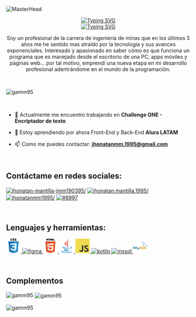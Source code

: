 ![MasterHead](https://indoanalytica.com/static/images/bannerr.gif)


 <div align=center>
<a href="https://git.io/typing-svg"><img src="https://readme-typing-svg.demolab.com?font=Fira+Code&size=29&pause=1000&center=true&vCenter=true&repeat=false&width=435&lines=Hola%2C+soy+Jhonatan+Mantilla" alt="Typing SVG" /></a>
</div>


<div align=center>
<a href="https://git.io/typing-svg"><img src="https://readme-typing-svg.demolab.com?font=Fira+Code&pause=1000&center=true&vCenter=true&repeat=false&width=435&lines=Ingeniero+de+minas;Programador+en+formaci%C3%B3n" alt="Typing SVG" /></a>
</div>

<p align="center">Soy un profesional de la carrera de ingeniería de minas que en los últimos 5 años me he sentido mas atraído por la tecnología y sus avances exponenciales. Interesado y apasionado en saber cómo es que funciona un programa que es manejado desde el escritorio de una PC, apps móviles y páginas web... por tal motivo, emprendí una nueva etapa en mi desarrollo profesional adentrándome en el mundo de la programación.</p><br>

<p align="left"> <img src="https://komarev.com/ghpvc/?username=gamm95&label=Profile%20views&color=0e75b6&style=flat" alt="gamm95" /> </p>

<p align="left"> <a href="https://twitter.com/" target="blank"><img src="https://img.shields.io/twitter/follow/?logo=twitter&style=for-the-badge" alt="" /></a> </p>

- 🔭 Actualmente me encuentro trabajando en **Challenge ONE - Encriptador de texto**

- 🌱 Estoy aprendiendo por ahora Front-End y Back-End **Alura LATAM**

- 📫 Como me puedes contactar: **jhonatanmm.1995@gmail.com**
<br>
<h2 align="left">Contáctame en redes sociales:</h2>
<p align="left">
<a href="https://linkedin.com/in/jhonatan-mantilla-jmm190395/" target="blank"><img align="center" src="https://raw.githubusercontent.com/rahuldkjain/github-profile-readme-generator/master/src/images/icons/Social/linked-in-alt.svg" alt="jhonatan-mantilla-jmm190395/" height="30" width="40" /></a>
<a href="https://fb.com/jhonatan.mantilla.1995/" target="blank"><img align="center" src="https://raw.githubusercontent.com/rahuldkjain/github-profile-readme-generator/master/src/images/icons/Social/facebook.svg" alt="jhonatan.mantilla.1995/" height="30" width="40" /></a>
<a href="https://instagram.com/jhonatanmm1995/" target="blank"><img align="center" src="https://raw.githubusercontent.com/rahuldkjain/github-profile-readme-generator/master/src/images/icons/Social/instagram.svg" alt="jhonatanmm1995/" height="30" width="40" /></a>
<a href="https://discord.gg/#8997" target="blank"><img align="center" src="https://raw.githubusercontent.com/rahuldkjain/github-profile-readme-generator/master/src/images/icons/Social/discord.svg" alt="#8997" height="30" width="40" /></a>
</p>
<br>
 
<h2 align="left">Lenguajes y herramientas:</h2>
<a href="https://www.w3schools.com/css/" target="_blank" rel="noreferrer"> <img src="https://raw.githubusercontent.com/devicons/devicon/master/icons/css3/css3-original-wordmark.svg" alt="css3" width="40" height="40"/> </a> <a href="https://www.figma.com/" target="_blank" rel="noreferrer"> <img src="https://www.vectorlogo.zone/logos/figma/figma-icon.svg" alt="figma" width="40" height="40"/> </a> <a href="https://www.w3.org/html/" target="_blank" rel="noreferrer"> <img src="https://raw.githubusercontent.com/devicons/devicon/master/icons/html5/html5-original-wordmark.svg" alt="html5" width="40" height="40"/> </a> <a href="https://www.java.com" target="_blank" rel="noreferrer"> <img src="https://raw.githubusercontent.com/devicons/devicon/master/icons/java/java-original.svg" alt="java" width="40" height="40"/> </a> <a href="https://developer.mozilla.org/en-US/docs/Web/JavaScript" target="_blank" rel="noreferrer"> <img src="https://raw.githubusercontent.com/devicons/devicon/master/icons/javascript/javascript-original.svg" alt="javascript" width="40" height="40"/> </a> <a href="https://kotlinlang.org" target="_blank" rel="noreferrer"> <img src="https://www.vectorlogo.zone/logos/kotlinlang/kotlinlang-icon.svg" alt="kotlin" width="40" height="40"/> </a> <a href="https://www.microsoft.com/en-us/sql-server" target="_blank" rel="noreferrer"> <img src="https://www.svgrepo.com/show/303229/microsoft-sql-server-logo.svg" alt="mssql" width="40" height="40"/> </a> <a href="https://www.mysql.com/" target="_blank" rel="noreferrer"> <img src="https://raw.githubusercontent.com/devicons/devicon/master/icons/mysql/mysql-original-wordmark.svg" alt="mysql" width="40" height="40"/> </a> </p>
<br>

<h2 align="left">Complementos</h2>

<p><img align="left" src="https://github-readme-stats.vercel.app/api/top-langs?username=gamm95&show_icons=true&locale=en&layout=compact" alt="gamm95" background-color: "#23272e"/></p>

<p>&nbsp;<img align="center" src="https://github-readme-stats.vercel.app/api?username=gamm95&show_icons=true&locale=en" alt="gamm95" fill:"#23272e"/></p>

<p><img align="center" src="https://github-readme-streak-stats.herokuapp.com/?user=gamm95&" alt="gamm95" />



<!--*https://rahuldkjain.github.io/gh-profile-readme-generator/-->
